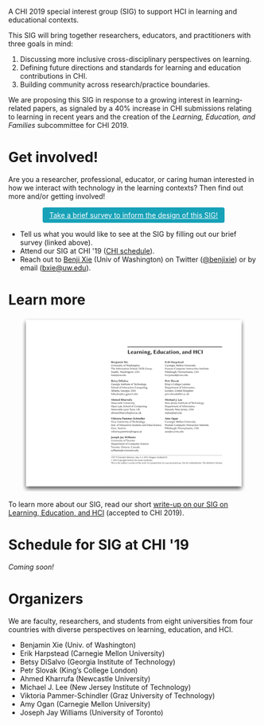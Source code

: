 A CHI 2019 special interest group (SIG) to support HCI in learning and educational contexts. 

This SIG will bring together researchers, educators, and practitioners with three goals in mind: 
1. Discussing more inclusive cross-disciplinary perspectives on learning.
2. Defining future directions and standards for learning and education contributions in CHI.
3. Building community across research/practice boundaries.

We are proposing this SIG in response to a growing interest in learning-related papers, as signaled by a 40% increase in CHI submissions relating to learning in recent years and the creation of the _Learning, Education, and Families_ subcommittee for CHI 2019.

# Get involved!

Are you a researcher, professional, educator, or caring human interested in how we interact with technology in the learning contexts? 
Then find out more and/or getting involved!

<p style="text-align:center">
<a href="https://goo.gl/forms/ndAZfPZFz3GKSmKw2" style="color: #fff;
                                                            background-color: #17a2b8;
                                                            display: inline-block;
                                                            border: 1px solid transparent;
                                                            padding: .375rem .75rem;
                                                            border-radius: .25rem;
                                                            transition: color .15s ease-in-out,background-color .15s ease-in-out,border-color .15s ease-in-out,box-shadow .15s ease-in-out;"
                                                            target="_blank"
                                                            >
    Take a brief survey to inform the design of this SIG!
</a>
</p> 

- Tell us what you would like to see at the SIG by filling out our brief survey (linked above).
- Attend our SIG at CHI '19 ([CHI schedule](https://chi2019.acm.org/for-attendees/full-schedule-of-events/)).
- Reach out to [Benji Xie](http://benjixie.com) (Univ of Washington) on Twitter ([@benjixie](https://twitter.com/benjixie)) or by email (bxie@uw.edu).

# Learn more
<div style="text-align:center">
    <a href="2019chi_learnEduHci.pdf">
        <img src="img/siglearn-drop.png" 
            height="350px" 
            alt="Cover page of Learning, Education, and HCI write-up"
            title="Learning, Education, & HCI write-up PDF"
        />
    </a>
</div>

To learn more about our SIG, read our short [write-up on our SIG on Learning, Education, and HCI][writeup] (accepted to CHI 2019).

# Schedule for SIG at CHI '19
_Coming soon!_

# Organizers
We are faculty, researchers, and students from eight universities from four countries with diverse perspectives on learning, education, and HCI.
- Benjamin Xie (Univ. of Washington)
- Erik Harpstead (Carnegie Mellon University)
- Betsy DiSalvo (Georgia Institute of Technology)
- Petr Slovak (King’s College London)
- Ahmed Kharrufa (Newcastle University)
- Michael J. Lee (New Jersey Institute of Technology)
- Viktoria Pammer-Schindler (Graz University of Technology)
- Amy Ogan (Carnegie Mellon University)
- Joseph Jay Williams (University of Toronto)

[img-siglearn]: img/siglearn-drop.png
[writeup]: 2019chi_learnEduHci.pdf
[pre-survey]: https://goo.gl/forms/1YrwRPDikSm9Yprt2